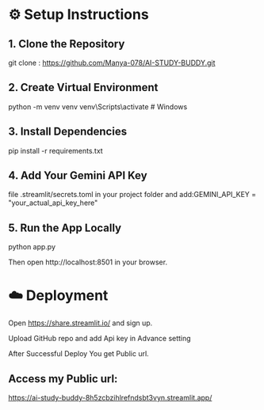 # ⚙️ Setup Instructions

## 1. Clone the Repository
git clone : https://github.com/Manya-078/AI-STUDY-BUDDY.git

## 2. Create Virtual Environment
python -m venv venv
venv\Scripts\activate        # Windows

## 3. Install Dependencies
pip install -r requirements.txt

## 4. Add Your Gemini API Key
file .streamlit/secrets.toml in your project folder and add:GEMINI_API_KEY = "your_actual_api_key_here"

## 5. Run the App Locally
python app.py

Then open http://localhost:8501 in your browser.


# ☁️ Deployment

Open https://share.streamlit.io/
and sign up.

Upload GitHub repo and add Api key in Advance setting 

After Successful Deploy You get Public url.

## Access my Public url:
https://ai-study-buddy-8h5zcbzihlrefndsbt3vyn.streamlit.app/
